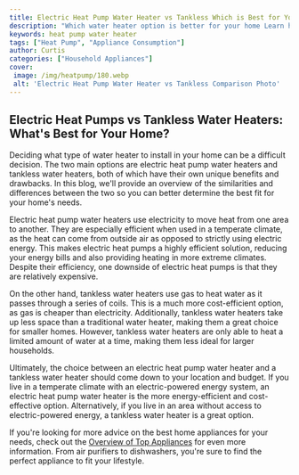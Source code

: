 ```yaml
---
title: Electric Heat Pump Water Heater vs Tankless Which is Best for Your Home
description: "Which water heater option is better for your home Learn how an electric heat pump water heater compares to a tankless heater to help you decide which is the best option for your home"
keywords: heat pump water heater
tags: ["Heat Pump", "Appliance Consumption"]
author: Curtis
categories: ["Household Appliances"]
cover: 
 image: /img/heatpump/180.webp
 alt: 'Electric Heat Pump Water Heater vs Tankless Comparison Photo'
---
```

## Electric Heat Pumps vs Tankless Water Heaters: What's Best for Your Home?

Deciding what type of water heater to install in your home can be a difficult decision. The two main options are electric heat pump water heaters and tankless water heaters, both of which have their own unique benefits and drawbacks. In this blog, we'll provide an overview of the similarities and differences between the two so you can better determine the best fit for your home's needs. 

Electric heat pump water heaters use electricity to move heat from one area to another. They are especially efficient when used in a temperate climate, as the heat can come from outside air as opposed to strictly using electric energy. This makes electric heat pumps a highly efficient solution, reducing your energy bills and also providing heating in more extreme climates. Despite their efficiency, one downside of electric heat pumps is that they are relatively expensive.

On the other hand, tankless water heaters use gas to heat water as it passes through a series of coils. This is a much more cost-efficient option, as gas is cheaper than electricity. Additionally, tankless water heaters take up less space than a traditional water heater, making them a great choice for smaller homes. However, tankless water heaters are only able to heat a limited amount of water at a time, making them less ideal for larger households.

Ultimately, the choice between an electric heat pump water heater and a tankless water heater should come down to your location and budget. If you live in a temperate climate with an electric-powered energy system, an electric heat pump water heater is the more energy-efficient and cost-effective option. Alternatively, if you live in an area without access to electric-powered energy, a tankless water heater is a great option. 

If you're looking for more advice on the best home appliances for your needs, check out the [Overview of Top Appliances](./pages/appliance-overview) for even more information. From air purifiers to dishwashers, you're sure to find the perfect appliance to fit your lifestyle.
